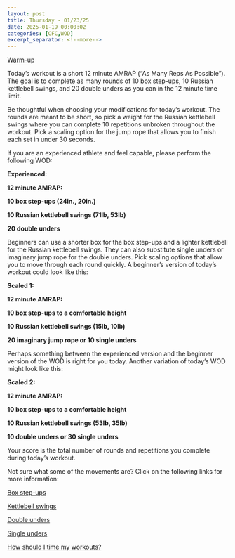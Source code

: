 ```yaml
---
layout: post
title: Thursday - 01/23/25
date: 2025-01-19 00:00:02
categories: [CFC,WOD]
excerpt_separator: <!--more-->
---
```

[Warm-up](https://communityfitnessclub.wixsite.com/website/post/basic-full-body-warm-up)

Today’s workout is a short 12 minute AMRAP (“As Many Reps As Possible”). The goal is to complete as many rounds of 10 box step-ups, 10 Russian kettlebell swings, and 20 double unders as you can in the 12 minute time limit. 

Be thoughtful when choosing your modifications for today’s workout. The rounds are meant to be short, so pick a weight for the Russian kettlebell swings where you can complete 10 repetitions unbroken throughout the workout. Pick a scaling option for the jump rope that allows you to finish each set in under 30 seconds. 

If you are an experienced athlete and feel capable, please perform the following WOD:

**Experienced:**

**12 minute AMRAP:**

**10 box step-ups (24in., 20in.)**

**10 Russian kettlebell swings (71lb, 53lb)**

**20 double unders**
<!--more-->

Beginners can use a shorter box for the box step-ups and a lighter kettlebell for the Russian kettlebell swings. They can also substitute single unders or imaginary jump rope for the double unders. Pick scaling options that allow you to move through each round quickly. A beginner’s version of today’s workout could look like this:

**Scaled 1:**

**12 minute AMRAP:**

**10 box step-ups to a comfortable height**

**10 Russian kettlebell swings (15lb, 10lb)**

**20 imaginary jump rope or 10 single unders**

Perhaps something between the experienced version and the beginner version of the WOD is right for you today. Another variation of today’s WOD might look like this:

**Scaled 2:**

**12 minute AMRAP:**

**10 box step-ups to a comfortable height**

**10 Russian kettlebell swings (53lb, 35lb)**

**10 double unders or 30 single unders**

Your score is the total number of rounds and repetitions you complete during today’s workout. 

Not sure what some of the movements are? Click on the following links for more information:

[Box step-ups](https://www.youtube.com/watch?v=5qjqDHOUh-A)

[Kettlebell swings](https://communityfitnessclub.wixsite.com/website/post/kettlebell-swings) 

[Double unders](https://communityfitnessclub.wixsite.com/website/post/double-unders)

[Single unders](https://www.youtube.com/watch?v=hCuXYrTOMxI)

[How should I time my workouts?](https://communityfitnessclub.wixsite.com/website/post/how-should-i-time-my-workouts)
